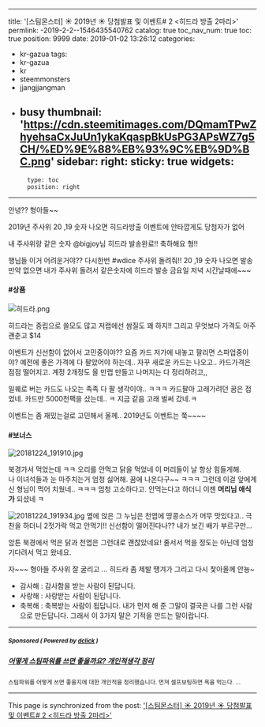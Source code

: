 
---
title: '[스팀몬스터]  ☀ 2019년 ☀ 당첨발표 및  이벤트# 2  <히드라 방출 2마리>'
permlink: -2019-2-2--1546435540762
catalog: true
toc_nav_num: true
toc: true
position: 9999
date: 2019-01-02 13:26:12
categories:
- kr-gazua
tags:
- kr-gazua
- kr
- steemmonsters
- jjangjjangman
- busy
thumbnail: 'https://cdn.steemitimages.com/DQmamTPwZhyehsaCxJuUn1ykaKqaspBkUsPG3APsWZ7g5CH/%ED%9E%88%EB%93%9C%EB%9D%BC.png'
sidebar:
    right:
        sticky: true
widgets:
    -
        type: toc
        position: right
---


안녕?? 형아들~~


2019년 주사위 20 ,19 숫자 나오면 히드라방출 이벤트에
안타깝게도 당첨자가 없어

내 주사위랑 같은 숫자 @bigjoy님 히드라 발송완료!!
축하해요  형!!

행님들 이거 어려운거야??
다시한번  #wdice  주사위 돌려줘!!  20 ,19 숫자 나오면 발송
만약 없으면 내가 주사위 돌려서 같은숫자에  히드라 발송
금요일 저녁 시간날때에~~~ 

#### #상품
![히드라.png](https://cdn.steemitimages.com/DQmamTPwZhyehsaCxJuUn1ykaKqaspBkUsPG3APsWZ7g5CH/%ED%9E%88%EB%93%9C%EB%9D%BC.png)    

히드라는 중립으로 쓸모도 많고 저랩에선 쌈질도 꽤 하지!!
그리고 무엇보다 가격도 아주 괜춘고 $14

이벤트가 신선함이 없어서 고민중이야??
요즘 카드 저가에 내놓고 팔리면 스파업중이야?
예전에 좋은 가격에 다 팔았어야 하는데..
자꾸 새로운 카드는 나오고.. 카드가격은 점점 떨어지고.
계정 2개정도 올 만랩 만들고 나머지는 다 정리하려고,,

일퀘로 버는 카드도 나오는 족족 다 팔 생각이야..
ㅋㅋㅋ 카드팔아 고래가려던 꿈은 접었네. 
카드만 5000천팩을 샀는데.. ㅋ 지금 같음 고래 벌써 갔네.ㅋ

이벤트는 좀 재밌는걸로 고민해서 올께..
2019년도 이벤트는 쭉~~~~

#### #보너스
![20181224_191910.jpg](https://cdn.steemitimages.com/DQmcCTfdq3c17WeAWR4M2uzyh27otBbRdS5T99eifEW5mH9/20181224_191910.jpg)

북경가서 먹었는데  ㅋㅋ 오리를 안먹고 닭을 먹었네
이 머리들이 날 항상 힘들게해.  
나 이녀석들과 눈 마주치는거 엄청 싫어해. 꿈에 나온다구~~ ㅋㅋㅋ
그런데 이걸 앞에계신 형님이 먹어 치웠네.. ㅋㅋㅋ
엄청 고소하다고. 안먹는다고 하더니 이젠 **머리님 애식가** 되셨네 ㅋ

![20181224_191934.jpg](https://cdn.steemitimages.com/DQmTsAFhnJbP6gWvqN2r9c5iT4tx2L1vZEQzSDghwdt8LSD/20181224_191934.jpg)
옆에 앉은 그 누님은 천엽에 땅콩소스가 머무 맛있다고.. 
극찬을 하더니 2젓가락 먹고 안먹기!! 신선함이 떨어진다나?? 
내가 보긴 배가 부르구만...  

암튼 북경에서 먹은 닭과 천엽은 그런대로 괜찮았네요!
줄서서 먹을 정도는 아닌데 엄청 기다려서 먹고 왔네요.

자~~~ 형아들 주사위 잘 굴리고 ... 히드라 좀 제발 땡겨가
그리고 다시 찿아올께 안뇽~

 - 감사해 : 감사함을 받는 사람이 된답니다.
 - 사랑해 : 사랑받는 사람이 된답니다.
 - 축복해 : 축복받는 사람이 됩답니다. 
 내가 먼저 해 준 그말이 결국은 나를 그런 사람으로 만든답니다.
 그래서 이 3가지 말은 기적을 만드는 말이랍니다. 



	

---

#####  <sub> **Sponsored ( Powered by [dclick](https://www.dclick.io) )** </sub>
##### [어떻게 스팀파워를 쓰면 좋을까요? 개인적생각 정리](https://api.dclick.io/v1/c?x=eyJhbGciOiJIUzI1NiIsInR5cCI6IkpXVCJ9.eyJjIjoia2lidW1oIiwicyI6Ii0yMDE5LTItMi0tMTU0NjQzNTU0MDc2MiIsImEiOlsidC0xMjM5Il0sInVybCI6Imh0dHBzOi8vc3RlZW1pdC5jb20vZGNsaWNrLWltYWdlYWQvQGJ5dWJhdC8tLTE1NDQ2ODc0NzgzMTkiLCJpYXQiOjE1NDY0MzU1NDAsImV4cCI6MTg2MTc5NTU0MH0.apMxYFotNC6jzaoIofcN8bB5usBcVbpNfp4Lsz_ahAY)
<sup>스팀파워를 어떻게 쓰면 좋을지에 대한 개인적을 정리했습니다. 먼져 셀프보팅하면 욕을 먹는다. ...</sup>
</center>

- - -

This page is synchronized from the post: ['[스팀몬스터]  ☀ 2019년 ☀ 당첨발표 및  이벤트# 2  <히드라 방출 2마리>'](https://steemit.com/@kibumh/-2019-2-2--1546435540762)
